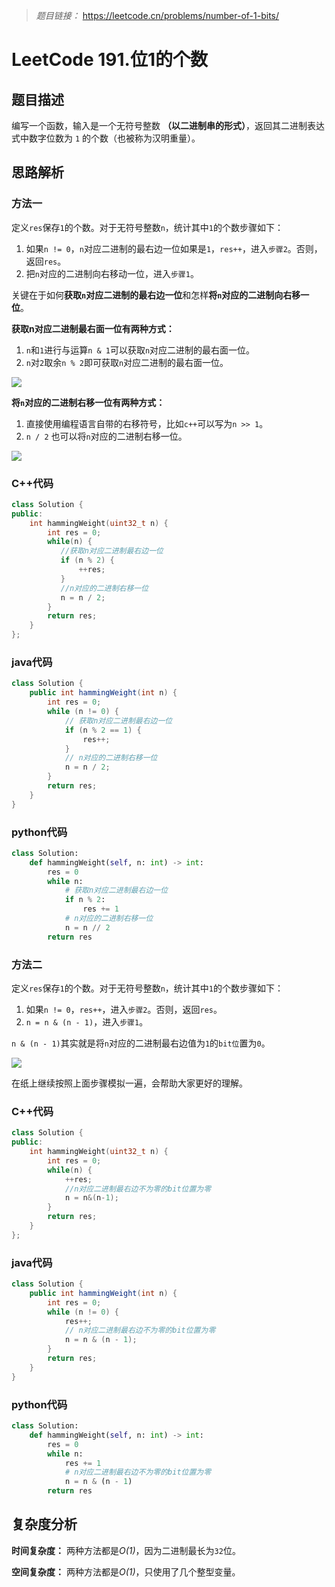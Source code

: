 
> *题目链接：* https://leetcode.cn/problems/number-of-1-bits/

# LeetCode 191.位1的个数

## 题目描述

编写一个函数，输入是一个无符号整数 **（以二进制串的形式）**，返回其二进制表达式中数字位数为 `1` 的个数（也被称为汉明重量）。

## 思路解析

### 方法一

定义`res`保存`1`的个数。对于无符号整数`n`，统计其中`1`的个数步骤如下：
1. 如果`n != 0`，`n`对应二进制的最右边一位如果是`1`，`res++`，进入`步骤2`。否则，返回`res`。
2. 把`n`对应的二进制向右移动一位，进入`步骤1`。

关键在于如何**获取`n`对应二进制的最右边一位**和怎样**将`n`对应的二进制向右移一位**。

**获取n对应二进制最右面一位有两种方式：**
1. `n`和`1`进行与运算`n & 1`可以获取`n`对应二进制的最右面一位。
2. `n`对`2`取余`n % 2`即可获取`n`对应二进制的最右面一位。

![](https://gitee.com/ldtech007/picture/raw/master/pic/lc-0191-01.png)

**将`n`对应的二进制右移一位有两种方式：**
1. 直接使用编程语言自带的右移符号，比如`c++`可以写为`n >> 1`。
2. `n / 2` 也可以将`n`对应的二进制右移一位。

![](https://gitee.com/ldtech007/picture/raw/master/pic/lc-0191-02.png)

### C++代码

```cpp
class Solution {
public:
    int hammingWeight(uint32_t n) {
        int res = 0;
        while(n) {
           //获取n对应二进制最右边一位
           if (n % 2) {
               ++res;
           }
           //n对应的二进制右移一位
           n = n / 2;
        }
        return res;
    } 
};
```

### java代码

```java
class Solution {
    public int hammingWeight(int n) {
        int res = 0;
        while (n != 0) {
            // 获取n对应二进制最右边一位
            if (n % 2 == 1) {
                res++;
            }
            // n对应的二进制右移一位
            n = n / 2;
        }
        return res;
    }
}
```

### python代码

```python
class Solution:
    def hammingWeight(self, n: int) -> int:
        res = 0
        while n:
            # 获取n对应二进制最右边一位
            if n % 2:
                res += 1
            # n对应的二进制右移一位
            n = n // 2
        return res
```

### 方法二

定义`res`保存`1`的个数。对于无符号整数`n`，统计其中`1`的个数步骤如下：
1. 如果`n != 0`，`res++`，进入`步骤2`。否则，返回`res`。
2. `n = n & (n - 1)`，进入`步骤1`。

`n & (n - 1)`其实就是将`n`对应的二进制最右边值为`1`的`bit位`置为`0`。

![](https://gitee.com/ldtech007/picture/raw/master/pic/lc-0191-03.png)

在纸上继续按照上面步骤模拟一遍，会帮助大家更好的理解。

### C++代码

```cpp
class Solution {
public:
    int hammingWeight(uint32_t n) {
        int res = 0;
        while(n) {
            ++res;
            //n对应二进制最右边不为零的bit位置为零
            n = n&(n-1);
        }
        return res;
    } 
};
```

### java代码

```java
class Solution {
    public int hammingWeight(int n) {
        int res = 0;
        while (n != 0) {
            res++;
            // n对应二进制最右边不为零的bit位置为零
            n = n & (n - 1);
        }
        return res;
    }
}
```

### python代码

```python
class Solution:
    def hammingWeight(self, n: int) -> int:
        res = 0
        while n:
            res += 1
            # n对应二进制最右边不为零的bit位置为零
            n = n & (n - 1)
        return res
```

## 复杂度分析

**时间复杂度：** 两种方法都是*O(1)*，因为二进制最长为`32`位。

**空间复杂度：** 两种方法都是*O(1)*，只使用了几个整型变量。


